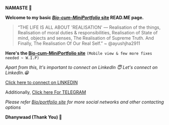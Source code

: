**NAMASTE 🙏**

**Welcome to my basic [_Bio-cum-MiniPortfolio_ site](https://ayushjha2911.github.io/) READ.ME page.**

>“THE LIFE IS ALL ABOUT 'REALISATION' — Realisation of the things, Realisation of moral duties & responsibilities, Realisation of State of mind, objects and senses, The Realisation of Supreme Truth. And Finally, The Realisation Of Our Real Self.”
~ @ayushjha2911

**Here's the [Bio-cum-MiniPortfolio site](https://ayushjha2911.github.io/)** `(Mobile view & few more fixes needed ~ W.I.P)`


_Apart from this,
It's important to connect on LinkedIn 😇 Let's connect on LinkedIn.😁_

[Click here to connect on LINKEDIN](https://www.linkedin.com/in/ayushjha2911)

Additionally, [Click here For TELEGRAM](https://telegram.me/ayushjha2911)

_Please refer [Bio/portfolio site](https://ayushjha2911.github.io/) for more social networks and other contacting options_

**Dhanywaad (Thank You) 🙏**
